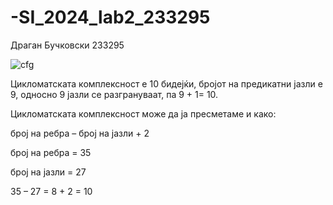 # -SI_2024_lab2_233295
Драган Бучковски
233295

![cfg](https://github.com/kranoxje/-SI_2024_lab2_233295/assets/165957913/9c96d490-dcb7-4778-9172-2e1c1ea6ec50)




Цикломатската комплексност е 10 бидејќи, бројот на предикатни јазли е 9, односно 9 јазли се разгрануваат, па 9 + 1= 10.

Цикломатската комплексност може да ја пресметаме и како:

број на ребра – број на јазли + 2

број на ребра = 35

број на јазли = 27

35 – 27 = 8 + 2 = 10
